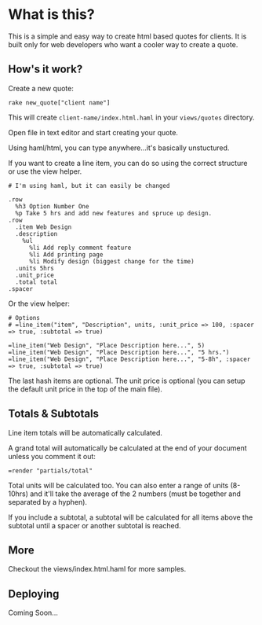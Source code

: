 What is this?
=============

This is a simple and easy way to create html based quotes for clients.
It is built only for web developers who want a cooler way to create a
quote.

How's it work?
---------------
Create a new quote:

    rake new_quote["client name"]

This will create `client-name/index.html.haml` in your `views/quotes`
directory.
   
Open file in text editor and start creating your quote.

Using haml/html, you can type anywhere...it's basically unstuctured.

If you want to create a line item, you can do so using the correct
structure or use the view helper.

    # I'm using haml, but it can easily be changed
    
    .row
      %h3 Option Number One
      %p Take 5 hrs and add new features and spruce up design.
    .row
      .item Web Design
      .description 
        %ul
          %li Add reply comment feature
          %li Add printing page
          %li Modify design (biggest change for the time)
      .units 5hrs
      .unit_price 
      .total total
    .spacer

Or the view helper:
    
    # Options
    # =line_item("item", "Description", units, :unit_price => 100, :spacer => true, :subtotal => true)

    =line_item("Web Design", "Place Description here...", 5)
    =line_item("Web Design", "Place Description here...", "5 hrs.")
    =line_item("Web Design", "Place Description here...", "5-8h", :spacer => true, :subtotal => true)

The last hash items are optional.  The unit price is optional (you can
setup the default unit price in the top of the main file).
    
Totals & Subtotals
-------------------------
Line item totals will be automatically calculated.

A grand total will automatically be calculated at the end of your document
unless you comment it out:
    
    =render "partials/total"

Total units will be calculated too.  You can also enter a range of units
(8-10hrs) and it'll take the average of the 2 numbers (must be together
and separated by a hyphen).
  
If you include a subtotal, a subtotal will be calculated for all items
above the subtotal until a spacer or another subtotal is reached.

More
-------------------------
Checkout the views/index.html.haml for more samples.


Deploying
--------------------------
Coming Soon...
